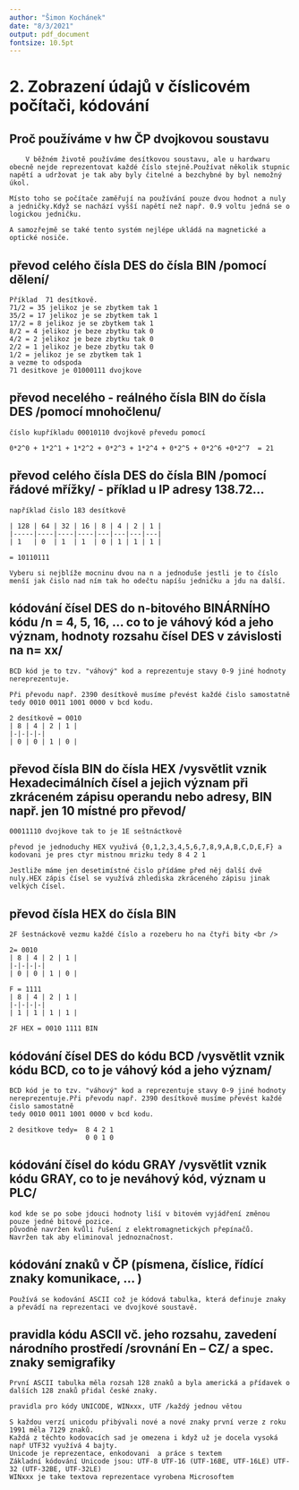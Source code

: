 ```yaml
---
author: "Šimon Kochánek"
date: "8/3/2021"
output: pdf_document
fontsize: 10.5pt
---
```


<style type="text/css">
  body{
    font-size: 10.5pt;
  }
</style>


# 2. Zobrazení údajů v číslicovém počítači, kódování

## Proč používáme v hw ČP dvojkovou soustavu

        V běžném životě používáme desítkovou soustavu, ale u hardwaru obecně nejde reprezentovat každé číslo stejně.Používat několik stupnic napětí a udržovat je tak aby byly čitelné a bezchybné by byl nemožný úkol.  

    Místo toho se počítače zaměřují na používání pouze dvou hodnot a nuly a jedničky.Když se nachází vyšší napětí než např. 0.9 voltu jedná se o logickou jedničku.

    A samozřejmě se také tento systém nejlépe ukládá na magnetické a optické nosiče.

## převod celého čísla DES do čísla BIN /pomocí dělení/

    Příklad  71 desítkově.  
    71/2 = 35 jelikoz je se zbytkem tak 1
    35/2 = 17 jelikoz je se zbytkem tak 1  
    17/2 = 8 jelikoz je se zbytkem tak 1  
    8/2 = 4 jelikoz je beze zbytku tak 0  
    4/2 = 2 jelikoz je beze zbytku tak 0  
    2/2 = 1 jelikoz je beze zbytku tak 0  
    1/2 = jelikoz je se zbytkem tak 1  
    a vezme to odspoda  
    71 desitkove je 01000111 dvojkove

## převod necelého - reálného čísla BIN do čísla DES /pomocí mnohočlenu/

    číslo kupříkladu 00010110 dvojkově převedu pomocí 

    0*2^0 + 1*2^1 + 1*2^2 + 0*2^3 + 1*2^4 + 0*2^5 + 0*2^6 +0*2^7  = 21

## převod celého čísla DES do čísla BIN /pomocí řádové mřížky/ - příklad u IP adresy 138.72…

    například čislo 183 desítkově

    | 128 | 64 | 32 | 16 | 8 | 4 | 2 | 1 |
    |-----|----|----|----|---|---|---|---|
    | 1   | 0  | 1  | 1  | 0 | 1 | 1 | 1 |  

    = 10110111 

    Vyberu si nejblíže mocninu dvou na n a jednoduše jestli je to číslo menší jak čislo nad ním tak ho odečtu napíšu jedničku a jdu na další.

## kódování čísel DES do n-bitového BINÁRNÍHO kódu /n = 4, 5, 16, … co to je váhový kód a jeho význam, hodnoty rozsahu čísel DES v závislosti na n= xx/


    BCD kód je to tzv. "váhový" kod a reprezentuje stavy 0-9 jiné hodnoty nereprezentuje.

    Při převodu např. 2390 desítkově musíme převést každé čislo samostatně
    tedy 0010 0011 1001 0000 v bcd kodu.

    2 desítkově = 0010
    | 8 | 4 | 2 | 1 |
    |-|-|-|-|
    | 0 | 0 | 1 | 0 |

## převod čísla BIN do čísla HEX /vysvětlit vznik Hexadecimálních čísel a jejich význam při zkráceném zápisu operandu nebo adresy, BIN např. jen 10 místné pro převod/

    00011110 dvojkove tak to je 1E seštnáctkově 

    převod je jednoduchy HEX využivá {0,1,2,3,4,5,6,7,8,9,A,B,C,D,E,F} a kodovani je pres ctyr mistnou mrizku tedy 8 4 2 1 

    Jestliže máme jen desetimístné čislo přídáme před něj další dvě nuly.HEX zápis čísel se využívá zhlediska zkráceného zápisu jinak velkých čísel.

## převod čísla HEX do čísla BIN

    2F šestnáckově vezmu každé číslo a rozeberu ho na čtyři bity <br />

    2= 0010
    | 8 | 4 | 2 | 1 |
    |-|-|-|-|
    | 0 | 0 | 1 | 0 |

    F = 1111
    | 8 | 4 | 2 | 1 |
    |-|-|-|-|
    | 1 | 1 | 1 | 1 |

    2F HEX = 0010 1111 BIN

## kódování čísel DES do kódu BCD /vysvětlit vznik kódu BCD, co to je váhový kód a jeho význam/

    BCD kód je to tzv. "váhový" kod a reprezentuje stavy 0-9 jiné hodnoty nereprezentuje.Při převodu např. 2390 desítkově musíme převést každé čislo samostatně
    tedy 0010 0011 1001 0000 v bcd kodu.

    2 desitkove tedy=  8 4 2 1 
                       0 0 1 0 

## kódování čísel do kódu GRAY /vysvětlit vznik kódu GRAY, co to je neváhový kód, význam u PLC/

    kod kde se po sobe jdouci hodnoty liší v bitovém vyjádření změnou pouze jedné bitové pozice.
    původně navržen kvůli řušení z elektromagnetických přepínačů.
    Navržen tak aby eliminoval jednoznačnost.

## kódování znaků v ČP (písmena, číslice, řídící znaky komunikace, … )

    Používá se kodování ASCII což je kódová tabulka, která definuje znaky a převádí na reprezentaci ve dvojkové soustavě.

## pravidla kódu ASCII vč. jeho rozsahu, zavedení národního prostředí /srovnání En – CZ/ a spec. znaky semigrafiky

    První ASCII tabulka měla rozsah 128 znaků a byla americká a přídavek o dalších 128 znaků přidal české znaky.

    pravidla pro kódy UNICODE, WINxxx, UTF /každý jednou větou

    S každou verzí unicodu přibývali nové a nové znaky první verze z roku 1991 měla 7129 znaků.
    Každá z těchto kodovacích sad je omezena i když už je docela vysoká např UTF32 využívá 4 bajty.
    Unicode je reprezentace, enkodovani  a práce s textem
    Základní kódování Unicode jsou: UTF-8 UTF-16 (UTF-16BE, UTF-16LE) UTF-32 (UTF-32BE, UTF-32LE)
    WINxxx je take textova reprezentace vyrobena Microsoftem 
